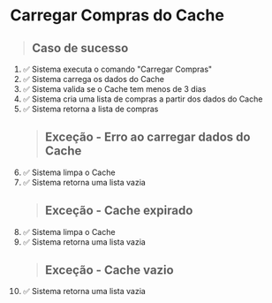 # Carregar Compras do Cache

> ## Caso de sucesso

1. ✅ Sistema executa o comando "Carregar Compras"
2. ✅ Sistema carrega os dados do Cache
3. ✅ Sistema valida se o Cache tem menos de 3 dias
4. ✅ Sistema cria uma lista de compras a partir dos dados do Cache
5. ✅ Sistema retorna a lista de compras
   > ## Exceção - Erro ao carregar dados do Cache
6. ✅ Sistema limpa o Cache
7. ✅ Sistema retorna uma lista vazia
   > ## Exceção - Cache expirado
8. ✅ Sistema limpa o Cache
9. ✅ Sistema retorna uma lista vazia
   > ## Exceção - Cache vazio
10. ✅ Sistema retorna uma lista vazia
